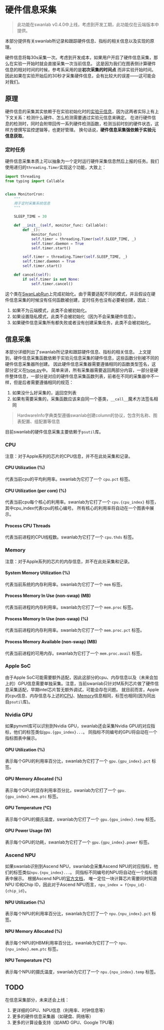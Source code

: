 # 硬件信息采集

> 此功能在swanlab v0.4.0中上线，考虑到开发工期，此功能仅在云端版本中提供。

本部分提供有关swanlab所记录和跟踪硬件信息、指标的相关信息以及实现的原理。

硬件信息将每30s采集一次。考虑到开发成本，如果用户开启了硬件信息采集，那么在实验一开始时就会直接采集一次当前信息。
这是因为我们在图表侧计算硬件信息的相对时间的时候，参考系采用的是**初次采集的时间点**
而非实验开始时间。因此如果在实验开始后的30秒才采集硬件信息，会有比较大的误差——这可能会对我们。

## 原理

硬件信息的采集其实依赖于在实验初始化时的[实验元信息](/docs/实验元数据.md)，因为这两者实际上有上下文关系：检测什么硬件、怎么检测需要通过实验元信息来确定。
在进行硬件信息的检测时，同时会附带回传一系列硬件检测函数，检测当前时刻的硬件状态，这样方便撰写监控逻辑等，也更好管理。
换句话说，**硬件信息采集强依赖于实验元信息获取**。

### 定时任务

硬件信息采集本质上可以抽象为一个定时运行硬件采集信息然后上报的任务。我们使用递归的`threading.Timer`实现这个功能，大致上：

```python
import threading
from typing import Callable


class MonitorCron:
    """
    用于定时采集系统信息
    """

    SLEEP_TIME = 30

    def __init__(self, monitor_func: Callable):
        def _():
            monitor_func()
            self.timer = threading.Timer(self.SLEEP_TIME, _)
            self.timer.daemon = True
            self.timer.start()

        self.timer = threading.Timer(self.SLEEP_TIME, _)
        self.timer.daemon = True
        self.timer.start()

    def cancel(self):
        if self.timer is not None:
            self.timer.cancel()
```

这个类在[SwanLabRun](/swanlab/data/run/main.py)上完成初始化。由于需要适配不同的模式，并且假设在硬件信息采集的时候没有任何函数被创建，定时任务也没有必要被创建，因此：

1. 如果不为云端模式，此类不会被初始化。
2. 如果设置隐私模式，此类不会被初始化（因为不会采集硬件信息）。
3. 如果硬件信息采集所有都失败或者没有创建采集任务，此类不会被初始化。

## 信息采集

本部分详细列出了swanlab所记录和跟踪硬件信息、指标的相关信息。 上文提到，硬件信息采集函数依赖于实验元信息采集的硬件信息，这些函数分别被不同的硬件信息采集器所创建。
因此硬件信息采集器需要遵循相同的函数类型签名，这部分定义在[type.py](/swanlab/data/run/metadata/hardware/type.py)中。
简单来讲，所有采集器需要返回两部分内容，一部分是硬件整体信息，一部分是对应的硬件信息采集函数列表，前者在不同的采集器中不一样，但是后者需要遵循相同的规范：

1. 如果没什么好采集的，返回空列表
2. 如果有需要采集的，采集函数应该来自同一个基类，`__call__`魔术方法签名相同

> HardwareInfo字典类型遵循swanlab创建column的协议，包含列名称、图表配置、组配置等信息

目前swanlab的硬件信息采集主要依赖于`psutil`库。

### CPU

注意：对于Apple系列的芯片的CPU信息，并不在此处采集和记录。

#### CPU Utilization (%)

代表当前cpu的平均利用率。swanlab为它打了一个 `cpu.pct` 标签。

#### CPU Utilization (per core) (%)

代表当前cpu每个核心的利用率。swanlab为它打了一个 `cpu.{cpu_index}` 标签，其中cpu_index代表cpu的核心编号。
所有核心的利用率将自动在一个图表中展示。

#### Process CPU Threads

代表当前进程的CPU线程数。swanlab为它打了一个 `cpu.thds` 标签。

### Memory

注意：对于Apple系列的芯片的内存信息，并不在此处采集和记录。

#### System Memory Utilization (%)

代表当前系统的内存利用率。swanlab为它打了一个 `mem` 标签。

#### Process Memory In Use (non-swap) (MB)

代表当前进程的内存利用率。swanlab为它打了一个 `mem.proc` 标签。

#### Process Memory In Use (non-swap) (%)

代表当前进程的内存利用率。swanlab为它打了一个 `mem.proc.pct` 标签。

#### Process Memory Available (non-swap) (MB)

代表当前进程的可用内存。swanlab为它打了一个 `mem.proc.avail` 标签。

### Apple SoC

由于Apple SoC可能需要额外适配，因此这部分的cpu、内存信息以及（未来会加上的）GPU信息需要单独采集。注意，当前swanlab只针对M系列芯片做了硬件信息采集适配，早期intel芯片暂无额外调试，可能会存在问题。
就目前而言，Apple的cpu信息、内存信息与上述的[CPU](#cpu)、[Memory](#memory)信息相同，标签也相同(因为同出自`psutil`库)。

### Nvidia GPU

如果pynvml库可以识别到Nvidia GPU，swanlab还会采集Nvidia GPU的对应指标，他们的标签类似`gpu.{gpu_index}...`。
同指标不同编号的GPU将自动在一个指标图表中展示。

#### GPU Utilization (%)

表示每个GPU的利用率百分比，swanlab为它打了一个 `gpu.{gpu_index}.pct` 标签。

#### GPU Memory Allocated (%)

表示每个GPU的显存利用率百分比，swanlab为它打了一个 `gpu.{gpu_index}.mem.ptc` 标签。

#### GPU Temperature (℃)

表示每个GPU的摄氏温度，swanlab为它打了一个 `gpu.{gpu_index}.temp` 标签。

#### GPU Power Usage (W)

表示每个GPU的功耗，swanlab为它打了一个 `gpu.{gpu_index}.power` 标签。

### Ascend NPU

如果swanlab识别到Ascend NPU，swanlab会采集Ascend NPU的对应指标，他们的标签类似`npu.{npu_index}...`。
同指标不同编号的NPU将自动在一个指标图表中展示。
根据Ascend NPU的[官方文档](https://support.huawei.com/enterprise/zh/doc/EDOC1100388864/8c5e18a7)，
唯一定位一块计算芯片需要同时知道NPU ID和Chip ID，因此对于Ascend NPU而言，`npu_index = f{npu_id}-{chip_id}`。

#### NPU Utilization (%)

表示每个NPU的利用率百分比，swanlab为它打了一个 `npu.{npu_index}.pct` 标签。

#### NPU Memory Allocated (%)

表示每个NPU的HBM利用率百分比，swanlab为它打了一个 `npu.{npu_index}.mem.ptc` 标签。

#### NPU Temperature (℃)

表示每个NPU的摄氏温度，swanlab为它打了一个 `npu.{npu_index}.temp` 标签。

## TODO

在信息采集部分，未来还会上线：

1. 更详细的GPU、NPU信息（利用率、时钟信息等）
2. 更多的硬件信息采集器（如硬盘、网络等）
3. 更多的计算设备支持（如AMD GPU、Google TPU等）